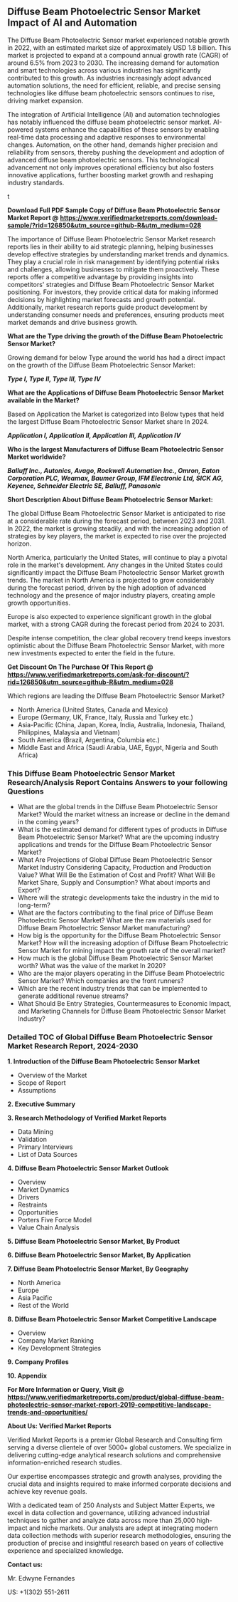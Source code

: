 <h2>Diffuse Beam Photoelectric Sensor Market Impact of AI and Automation</h2><p>The Diffuse Beam Photoelectric Sensor market experienced notable growth in 2022, with an estimated market size of approximately USD 1.8 billion. This market is projected to expand at a compound annual growth rate (CAGR) of around 6.5% from 2023 to 2030. The increasing demand for automation and smart technologies across various industries has significantly contributed to this growth. As industries increasingly adopt advanced automation solutions, the need for efficient, reliable, and precise sensing technologies like diffuse beam photoelectric sensors continues to rise, driving market expansion.</p><p>The integration of Artificial Intelligence (AI) and automation technologies has notably influenced the diffuse beam photoelectric sensor market. AI-powered systems enhance the capabilities of these sensors by enabling real-time data processing and adaptive responses to environmental changes. Automation, on the other hand, demands higher precision and reliability from sensors, thereby pushing the development and adoption of advanced diffuse beam photoelectric sensors. This technological advancement not only improves operational efficiency but also fosters innovative applications, further boosting market growth and reshaping industry standards.</p>t</p><p id="" class=""><strong>Download Full PDF Sample Copy of Diffuse Beam Photoelectric Sensor Market Report @ <a href="https://www.verifiedmarketreports.com/download-sample/?rid=126850&utm_source=github-R&utm_medium=028" target="_blank">https://www.verifiedmarketreports.com/download-sample/?rid=126850&utm_source=github-R&utm_medium=028</a></strong></p><p>The importance of&nbsp;Diffuse Beam Photoelectric Sensor Market research reports lies in their ability to aid strategic planning, helping businesses develop effective strategies by understanding market trends and dynamics. They play a crucial role in risk management by identifying potential risks and challenges, allowing businesses to mitigate them proactively. These reports offer a competitive advantage by providing insights into competitors' strategies and Diffuse Beam Photoelectric Sensor Market positioning. For investors, they provide critical data for making informed decisions by highlighting market forecasts and growth potential. Additionally, market research reports guide product development by understanding consumer needs and preferences, ensuring products meet market demands and drive business growth.</p><p><strong>What are the&nbsp;Type driving the growth of the Diffuse Beam Photoelectric Sensor Market?</strong></p><p id="" class="">Growing demand for below Type around the world has had a direct impact on the growth of the Diffuse Beam Photoelectric Sensor Market:</p><em><strong>Type I, Type II, Type III, Type IV</strong></em></p><strong>What are the&nbsp;Applications&nbsp;of Diffuse Beam Photoelectric Sensor Market available in the Market?</strong></p><p id="" class="">Based on Application the Market is categorized into Below types that held the largest Diffuse Beam Photoelectric Sensor Market share In 2024.</p><em><strong>Application I, Application II, Application III, Application IV</strong></em></p><strong>Who is the largest Manufacturers of Diffuse Beam Photoelectric Sensor Market worldwide?</strong></p><p><em><strong>Balluff Inc., Autonics, Avago, Rockwell Automation Inc., Omron, Eaton Corporation PLC, Weamax, Baumer Group, IFM Electronic Ltd, SICK AG, Keyence, Schneider Electric SE, Balluff, Panasonic</strong></em></p><p id="" class=""><strong>Short Description About Diffuse Beam Photoelectric Sensor Market:</strong></p><p>The global Diffuse Beam Photoelectric Sensor Market is anticipated to rise at a considerable rate during the forecast period, between 2023 and 2031. In 2022, the market is growing steadily, and with the increasing adoption of strategies by key players, the market is expected to rise over the projected horizon.</p><p>North America, particularly the United States, will continue to play a pivotal role in the market's development. Any changes in the United States could significantly impact the Diffuse Beam Photoelectric Sensor Market growth trends. The market in North America is projected to grow considerably during the forecast period, driven by the high adoption of advanced technology and the presence of major industry players, creating ample growth opportunities.</p><p>Europe is also expected to experience significant growth in the global market, with a strong CAGR during the forecast period from 2024 to 2031.</p><p>Despite intense competition, the clear global recovery trend keeps investors optimistic about the Diffuse Beam Photoelectric Sensor Market, with more new investments expected to enter the field in the future.</p><p id="" class=""><strong>Get Discount On The Purchase Of This Report @ <a href="https://www.verifiedmarketreports.com/ask-for-discount/?rid=126850&utm_source=github-R&utm_medium=028" target="_blank">https://www.verifiedmarketreports.com/ask-for-discount/?rid=126850&utm_source=github-R&utm_medium=028</a></strong></p>Which regions are leading the Diffuse Beam Photoelectric Sensor Market?</p><ul><li>North America (United States, Canada and Mexico)</li><li>Europe (Germany, UK, France, Italy, Russia and Turkey etc.)</li><li>Asia-Pacific (China, Japan, Korea, India, Australia, Indonesia, Thailand, Philippines, Malaysia and Vietnam)</li><li>South America (Brazil, Argentina, Columbia etc.)</li><li>Middle East and Africa (Saudi Arabia, UAE, Egypt, Nigeria and South Africa)</li></ul><h3 id="" class="">This Diffuse Beam Photoelectric Sensor Market Research/Analysis Report Contains Answers to your following Questions</h3><ul><li>What are the global trends in the Diffuse Beam Photoelectric Sensor Market? Would the market witness an increase or decline in the demand in the coming years?</li><li>What is the estimated demand for different types of products in Diffuse Beam Photoelectric Sensor Market? What are the upcoming industry applications and trends for the Diffuse Beam Photoelectric Sensor Market?</li><li>What Are Projections of Global Diffuse Beam Photoelectric Sensor Market Industry Considering Capacity, Production and Production Value? What Will Be the Estimation of Cost and Profit? What Will Be Market Share, Supply and Consumption? What about imports and Export?</li><li>Where will the strategic developments take the industry in the mid to long-term?</li><li>What are the factors contributing to the final price of Diffuse Beam Photoelectric Sensor Market? What are the raw materials used for Diffuse Beam Photoelectric Sensor Market manufacturing?</li><li>How big is the opportunity for the Diffuse Beam Photoelectric Sensor Market? How will the increasing adoption of Diffuse Beam Photoelectric Sensor Market for mining impact the growth rate of the overall market?</li><li>How much is the global Diffuse Beam Photoelectric Sensor Market worth? What was the value of the market In 2020?</li><li>Who are the major players operating in the Diffuse Beam Photoelectric Sensor Market? Which companies are the front runners?</li><li>Which are the recent industry trends that can be implemented to generate additional revenue streams?</li><li>What Should Be Entry Strategies, Countermeasures to Economic Impact, and Marketing Channels for Diffuse Beam Photoelectric Sensor Market Industry?</li></ul><h3 id="" class="">Detailed TOC of Global Diffuse Beam Photoelectric Sensor Market Research Report, 2024-2030</h3><p id="" class=""><strong>1. Introduction of the Diffuse Beam Photoelectric Sensor Market</strong></p><ul><li>Overview of the Market</li><li>Scope of Report</li><li>Assumptions</li></ul><p id="" class=""><strong>2. Executive Summary</strong></p><p id="" class=""><strong>3. Research Methodology of Verified Market Reports</strong></p><ul><li>Data Mining</li><li>Validation</li><li>Primary Interviews</li><li>List of Data Sources</li></ul><p id="" class=""><strong>4. Diffuse Beam Photoelectric Sensor Market Outlook</strong></p><ul><li>Overview</li><li>Market Dynamics</li><li>Drivers</li><li>Restraints</li><li>Opportunities</li><li>Porters Five Force Model</li><li>Value Chain Analysis</li></ul><p id="" class=""><strong>5. Diffuse Beam Photoelectric Sensor Market, By Product</strong></p><p id="" class=""><strong>6. Diffuse Beam Photoelectric Sensor Market, By Application</strong></p><p id="" class=""><strong>7. Diffuse Beam Photoelectric Sensor Market, By Geography</strong></p><ul><li>North America</li><li>Europe</li><li>Asia Pacific</li><li>Rest of the World</li></ul><p id="" class=""><strong>8. Diffuse Beam Photoelectric Sensor Market Competitive Landscape</strong></p><ul><li>Overview</li><li>Company Market Ranking</li><li>Key Development Strategies</li></ul><p id="" class=""><strong>9. Company Profiles</strong></p><p id="" class=""><strong>10. Appendix</strong></p><p id="" class=""><strong>For More Information or Query, Visit @ <a href="https://www.verifiedmarketreports.com/product/global-diffuse-beam-photoelectric-sensor-market-report-2019-competitive-landscape-trends-and-opportunities/" target="_blank">https://www.verifiedmarketreports.com/product/global-diffuse-beam-photoelectric-sensor-market-report-2019-competitive-landscape-trends-and-opportunities/</a></strong></p><p id="" class=""><strong>About Us: Verified Market Reports</strong></p><p id="" class="">Verified Market Reports is a premier Global Research and Consulting firm serving a diverse clientele of over 5000+ global customers. We specialize in delivering cutting-edge analytical research solutions and comprehensive information-enriched research studies.</p><p id="" class="">Our expertise encompasses strategic and growth analyses, providing the crucial data and insights required to make informed corporate decisions and achieve key revenue goals.</p><p id="" class="">With a dedicated team of 250 Analysts and Subject Matter Experts, we excel in data collection and governance, utilizing advanced industrial techniques to gather and analyze data across more than 25,000 high-impact and niche markets. Our analysts are adept at integrating modern data collection methods with superior research methodologies, ensuring the production of precise and insightful research based on years of collective experience and specialized knowledge.</p><p id="" class=""><strong>Contact us:</strong></p><p id="" class="">Mr. Edwyne Fernandes</p><p id="" class="">US: +1(302) 551-2611</p>